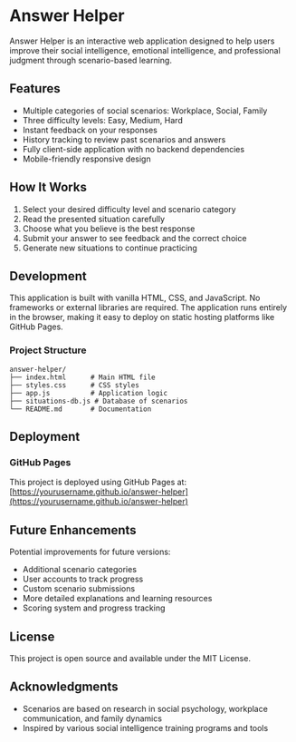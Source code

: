 # Answer Helper

Answer Helper is an interactive web application designed to help users improve their social intelligence, emotional intelligence, and professional judgment through scenario-based learning.

## Features

- Multiple categories of social scenarios: Workplace, Social, Family
- Three difficulty levels: Easy, Medium, Hard
- Instant feedback on your responses
- History tracking to review past scenarios and answers
- Fully client-side application with no backend dependencies
- Mobile-friendly responsive design

## How It Works

1. Select your desired difficulty level and scenario category
2. Read the presented situation carefully
3. Choose what you believe is the best response
4. Submit your answer to see feedback and the correct choice
5. Generate new situations to continue practicing

## Development

This application is built with vanilla HTML, CSS, and JavaScript. No frameworks or external libraries are required. The application runs entirely in the browser, making it easy to deploy on static hosting platforms like GitHub Pages.

### Project Structure

```
answer-helper/
├── index.html      # Main HTML file
├── styles.css      # CSS styles
├── app.js          # Application logic 
├── situations-db.js # Database of scenarios
└── README.md       # Documentation
```

## Deployment

### GitHub Pages

This project is deployed using GitHub Pages at: [https://yourusername.github.io/answer-helper](https://yourusername.github.io/answer-helper)

## Future Enhancements

Potential improvements for future versions:

- Additional scenario categories
- User accounts to track progress
- Custom scenario submissions
- More detailed explanations and learning resources
- Scoring system and progress tracking

## License

This project is open source and available under the MIT License.

## Acknowledgments

- Scenarios are based on research in social psychology, workplace communication, and family dynamics
- Inspired by various social intelligence training programs and tools
